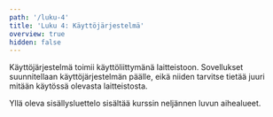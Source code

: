```yaml
---
path: '/luku-4'
title: 'Luku 4: Käyttöjärjestelmä'
overview: true
hidden: false
---
```


Käyttöjärjestelmä toimii käyttöliittymänä laitteistoon. Sovellukset suunnitellaan käyttöjärjestelmän päälle, eikä niiden tarvitse tietää juuri mitään käytössä olevasta laitteistosta.


<please-login></please-login>

<pages-in-this-section></pages-in-this-section>

Yllä oleva sisällysluettelo sisältää kurssin neljännen luvun aihealueet.

<exercises-in-this-section></exercises-in-this-section>
